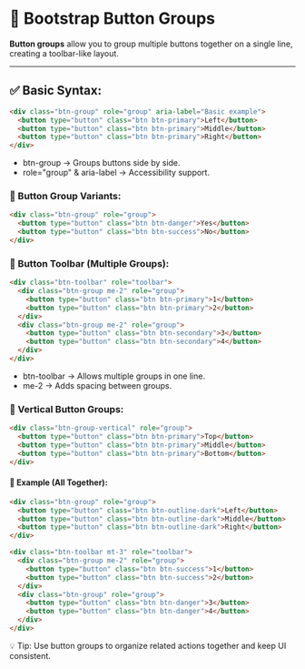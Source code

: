 # 🔹 Bootstrap Button Groups

**Button groups** allow you to group multiple buttons together on a single line, creating a toolbar-like layout.

---

## ✅ Basic Syntax:

```html
<div class="btn-group" role="group" aria-label="Basic example">
  <button type="button" class="btn btn-primary">Left</button>
  <button type="button" class="btn btn-primary">Middle</button>
  <button type="button" class="btn btn-primary">Right</button>
</div>
```
- btn-group → Groups buttons side by side.
- role="group" & aria-label → Accessibility support.

### 🎨 Button Group Variants:
```html
<div class="btn-group" role="group">
  <button type="button" class="btn btn-danger">Yes</button>
  <button type="button" class="btn btn-success">No</button>
</div>
```

### 📏 Button Toolbar (Multiple Groups):
```html
<div class="btn-toolbar" role="toolbar">
  <div class="btn-group me-2" role="group">
    <button type="button" class="btn btn-primary">1</button>
    <button type="button" class="btn btn-primary">2</button>
  </div>
  <div class="btn-group me-2" role="group">
    <button type="button" class="btn btn-secondary">3</button>
    <button type="button" class="btn btn-secondary">4</button>
  </div>
</div>
```
- btn-toolbar → Allows multiple groups in one line.
- me-2 → Adds spacing between groups.

### 🔄 Vertical Button Groups:
```html
<div class="btn-group-vertical" role="group">
  <button type="button" class="btn btn-primary">Top</button>
  <button type="button" class="btn btn-primary">Middle</button>
  <button type="button" class="btn btn-primary">Bottom</button>
</div>
```

#### 📌 Example (All Together):
```html
<div class="btn-group" role="group">
  <button type="button" class="btn btn-outline-dark">Left</button>
  <button type="button" class="btn btn-outline-dark">Middle</button>
  <button type="button" class="btn btn-outline-dark">Right</button>
</div>

<div class="btn-toolbar mt-3" role="toolbar">
  <div class="btn-group me-2" role="group">
    <button type="button" class="btn btn-success">1</button>
    <button type="button" class="btn btn-success">2</button>
  </div>
  <div class="btn-group" role="group">
    <button type="button" class="btn btn-danger">3</button>
    <button type="button" class="btn btn-danger">4</button>
  </div>
</div>
```

💡 Tip: Use button groups to organize related actions together and keep UI consistent.